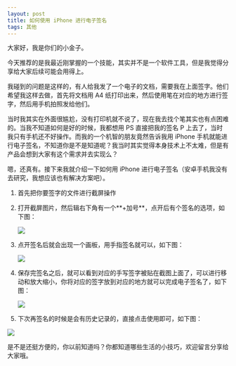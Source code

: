 ```yaml
---
layout: post
title: 如何使用 iPhone 进行电子签名
tags: 其他
---
```


大家好，我是你们的小金子。

今天推荐的是我最近刚掌握的一个技能，其实并不是一个软件工具，但是我觉得分享给大家后续可能会用得上。

我碰到的问题是这样的，有人给我发了一个电子的文档，需要我在上面签字。他们希望我这样去做，首先将文档用 A4 纸打印出来，然后使用笔在对应的地方进行签字，然后用手机拍照发给他们。

当时我其实在外面很尴尬，没有打印机就不说了，现在我去找个笔其实也有点困难的。当我不知道如何是好的时候，我都想用 PS 直接把我的签名 P 上去了，当时我只有手机还不好操作。而我的一个机智的朋友竟然告诉我用 iPhone 手机就能进行电子签名，不知道你是不是知道呢？我当时其实觉得本身技术上不太难，但是有产品会想到大家有这个需求并去实现么？

嗯，还真有。接下来我就介绍一下如何用 iPhone 进行电子签名（安卓手机我没有去研究，我想应该也有解决方案吧）。

1. 首先把你要签字的文件进行截屏操作

2. 打开截屏图片，然后辑右下角有一个**+加号**，点开后有个签名的选项，如下图：

   ![](https://7465-test-3c9b5e-books-1301492295.tcb.qcloud.la/mac_github_images/compress_iphone.sign.01.png)

3. 点开签名后就会出现一个画板，用手指签名就可以，如下图：

   ![](https://7465-test-3c9b5e-books-1301492295.tcb.qcloud.la/mac_github_images/compress_iphone.sign.02.png)

4. 保存完签名之后，就可以看到对应的手写签字被贴在截图上面了，可以进行移动和放大缩小，你将对应的签字放到对应的地方就可以完成电子签名了，如下图：

   ![](https://7465-test-3c9b5e-books-1301492295.tcb.qcloud.la/mac_github_images/compress_iphone.sign.03.png)

5. 下次再签名的时候是会有历史记录的，直接点击使用即可，如下图：

![](https://7465-test-3c9b5e-books-1301492295.tcb.qcloud.la/mac_github_images/compress_iphone.sign.04.png)

是不是还挺方便的，你以前知道吗？你都知道哪些生活的小技巧，欢迎留言分享给大家哦。









